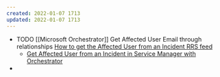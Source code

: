 ```yaml
---
created: 2022-01-07 1713
updated: 2022-01-07 1713
---
```

- TODO [[Microsoft Orchestrator]] Get Affected User Email through relationships [How to get the Affected User from an Incident RRS feed](https://social.technet.microsoft.com/Forums/en-US/614749e4-704d-4098-86a6-8d47b0de4730/how-to-get-the-affected-user-from-an-incident?forum=scogeneral)
	- [Get Affected User from an Incident in Service Manager with Orchestrator](http://systemcenterme.com/get-affected-user-from-an-incident-in-service-manager-with-orchestrator/)
-
